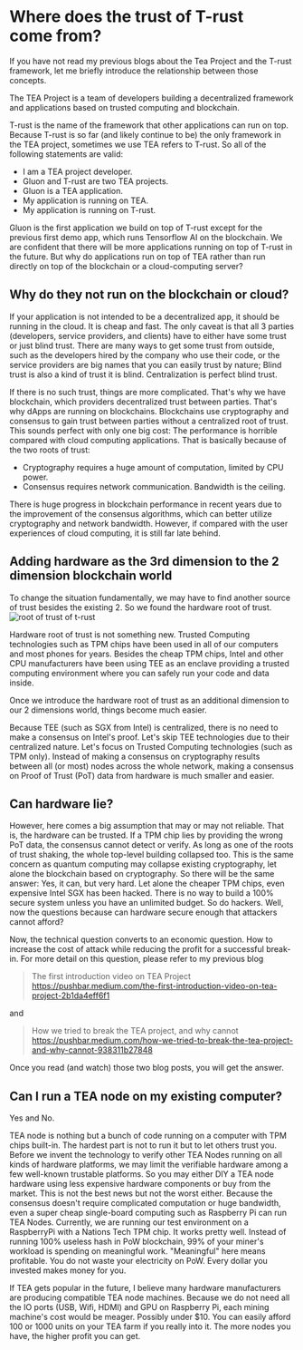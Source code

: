 # Where does the trust of T-rust come from?

If you have not read my previous blogs about the Tea Project and the T-rust framework, let me briefly introduce the relationship between those concepts.

The TEA Project is a team of developers building a decentralized framework and applications based on trusted computing and blockchain. 

T-rust is the name of the framework that other applications can run on top. Because T-rust is so far (and likely continue to be) the only framework in the TEA project, sometimes we use TEA refers to T-rust. So all of the following statements are valid:

- I am a TEA project developer.
- Gluon and T-rust are two TEA projects.
- Gluon is a TEA application.
- My application is running on TEA. 
- My application is running on T-rust.

Gluon is the first application we build on top of T-rust except for the previous first demo app, which runs Tensorflow AI on the blockchain. We are confident that there will be more applications running on top of T-rust in the future. But why do applications run on top of TEA rather than run directly on top of the blockchain or a cloud-computing server?

## Why do they not run on the blockchain or cloud?

If your application is not intended to be a decentralized app, it should be running in the cloud. It is cheap and fast. The only caveat is that all 3 parties (developers, service providers, and clients) have to either have some trust or just blind trust. There are many ways to get some trust from outside, such as the developers hired by the company who use their code, or the service providers are big names that you can easily trust by nature; Blind trust is also a kind of trust it is blind. Centralization is perfect blind trust. 

If there is no such trust, things are more complicated. That's why we have blockchain, which providers decentralized trust between parties. That's why dApps are running on blockchains. Blockchains use cryptography and consensus to gain trust between parties without a centralized root of trust. This sounds perfect with only one big cost: The performance is horrible compared with cloud computing applications. That is basically because of the two roots of trust: 

- Cryptography requires a huge amount of computation, limited by CPU power.
- Consensus requires network communication. Bandwidth is the ceiling.

There is huge progress in blockchain performance in recent years due to the improvement of the consensus algorithms, which can better utilize cryptography and network bandwidth. However, if compared with the user experiences of cloud computing, it is still far late behind.

## Adding hardware as the 3rd dimension to the 2 dimension blockchain world

To change the situation fundamentally, we may have to find another source of trust besides the existing 2. So we found the hardware root of trust. 
![root of trust of t-rust](https://cdn-images-1.medium.com/max/1120/1*5cLoCE4mLRw7hhDjcuaAxA.png)

Hardware root of trust is not something new. Trusted Computing technologies such as TPM chips have been used in all of our computers and most phones for years. Besides the cheap TPM chips, Intel and other CPU manufacturers have been using TEE as an enclave providing a trusted computing environment where you can safely run your code and data inside. 

Once we introduce the hardware root of trust as an additional dimension to our 2 dimensions world, things become much easier.

Because TEE (such as SGX from Intel) is centralized, there is no need to make a consensus on Intel's proof. Let's skip TEE technologies due to their centralized nature. Let's focus on Trusted Computing technologies (such as TPM only). Instead of making a consensus on cryptography results between all (or most) nodes across the whole network, making a consensus on Proof of Trust (PoT) data from hardware is much smaller and easier. 

## Can hardware lie?

However, here comes a big assumption that may or may not reliable. That is, the hardware can be trusted. If a TPM chip lies by providing the wrong PoT data, the consensus cannot detect or verify. As long as one of the roots of trust shaking, the whole top-level building collapsed too. This is the same concern as quantum computing may collapse existing cryptography, let alone the blockchain based on cryptography. So there will be the same answer: Yes, it can, but very hard.
Let alone the cheaper TPM chips, even expensive Intel SGX has been hacked. There is no way to build a 100% secure system unless you have an unlimited budget. So do hackers. Well, now the questions because can hardware secure enough that attackers cannot afford?

Now, the technical question converts to an economic question. How to increase the cost of attack while reducing the profit for a successful break-in. For more detail on this question, please refer to my previous blog 

> The first introduction video on TEA Project
https://pushbar.medium.com/the-first-introduction-video-on-tea-project-2b1da4eff6f1

and

> How we tried to break the TEA project, and why cannot https://pushbar.medium.com/how-we-tried-to-break-the-tea-project-and-why-cannot-938311b27848

Once you read (and watch) those two blog posts, you will get the answer.

## Can I run a TEA node on my existing computer?

Yes and No.

TEA node is nothing but a bunch of code running on a computer with TPM chips built-in. The hardest part is not to run it but to let others trust you. Before we invent the technology to verify other TEA Nodes running on all kinds of hardware platforms, we may limit the verifiable hardware among a few well-known trustable platforms. So you may either DIY a TEA node hardware using less expensive hardware components or buy from the market. This is not the best news but not the worst either. Because the consensus doesn't require complicated computation or huge bandwidth, even a super cheap single-board computing such as Raspberry Pi can run TEA Nodes. Currently, we are running our test environment on a RaspberryPi with a Nations Tech TPM chip. It works pretty well. Instead of running 100% useless hash in PoW blockchain, 99% of your miner's workload is spending on meaningful work. "Meaningful" here means profitable. You do not waste your electricity on PoW. Every dollar you invested makes money for you.

If TEA gets popular in the future, I believe many hardware manufacturers are producing compatible TEA node machines. Because we do not need all the IO ports (USB, Wifi, HDMI) and GPU on Raspberry Pi, each mining machine's cost would be meager. Possibly under $10. You can easily afford 100 or 1000 units on your TEA farm if you really into it. The more nodes you have, the higher profit you can get.
